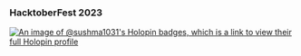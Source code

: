 ### HacktoberFest 2023

[![An image of @sushma1031's Holopin badges, which is a link to view their full Holopin profile](https://holopin.me/sushma1031)](https://holopin.io/@sushma1031)


